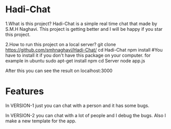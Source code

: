 # Hadi-Chat

1.What is this project?
  Hadi-Chat is a simple real time chat that made by S.M.H Naghavi. This project is getting better and I will be happy if you star this project.
  
2.How to run this project on a local server?
  git clone https://github.com/smhnaghavi/Hadi-Chat/
  cd Hadi-Chat
  npm install #You have to install it if you don't have this package on your computer. for example in ubuntu sudo apt-get install npm
  cd Server
  node app.js
  
  After this you can see the result on localhost:3000

# Features

In VERSION-1 just you can chat with a person and it has some bugs.

In VERSION-2 you can chat with a lot of people and I debug the bugs. Also I make a new template for the app.
